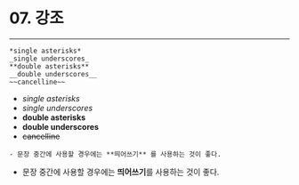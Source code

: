 # 07. 강조
<hr>

```
*single asterisks*
_single underscores_
**double asterisks**
__double underscores__
~~cancelline~~
```

* *single asterisks*
* _single underscores_
* **double asterisks**
* __double underscores__
* ~~cancelline~~

```- 문장 중간에 사용할 경우에는 **띄어쓰기** 를 사용하는 것이 좋다.```   
- 문장 중간에 사용할 경우에는 **띄어쓰기**를 사용하는 것이 좋다.
